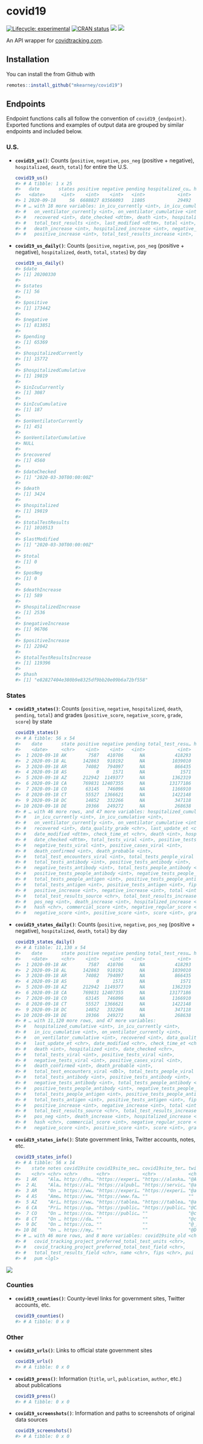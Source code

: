 
<!-- README.md is generated from README.Rmd. Please edit that file -->

# covid19

<!-- badges: start -->

[![Lifecycle:
experimental](https://img.shields.io/badge/lifecycle-experimental-orange.svg)](https://www.tidyverse.org/lifecycle/#experimental)
[![CRAN
status](https://www.r-pkg.org/badges/version/covid19)](https://CRAN.R-project.org/package=covid19)
[![](https://img.shields.io/github/last-commit/mkearney/covid19.svg)](https://github.com/mkearney/covid19/commits/master)
[![](https://img.shields.io/badge/devel%20version-0.0.1-greenyellow.svg)](https://github.com/mkearney/covid19)
<!-- badges: end -->

An API wrapper for [covidtracking.com](https://covidtracking.com/api/).

## Installation

You can install the from Github with

``` r
remotes::install_github("mkearney/covid19")
```

## Endpoints

Endpoint functions calls all follow the convention of
`covid19_{endpoint}`. Exported functions and examples of output data are
grouped by similar endpoints and included below.

### U.S.

  - **`covid19_us()`**: Counts (`positive`, `negative`, `pos_neg`
    (positive + negative), `hospitalized`, `death`, `total`) for entire
    the U.S.
    
    ``` r
    covid19_us()
    #> # A tibble: 1 x 25
    #>   date       states positive negative pending hospitalized_cu… hospitalized_cu…
    #>   <date>      <int>    <int>    <int>   <int>            <int>            <int>
    #> 1 2020-09-18     56  6688827 83566093   11805            29492           393596
    #> # … with 18 more variables: in_icu_currently <int>, in_icu_cumulative <int>,
    #> #   on_ventilator_currently <int>, on_ventilator_cumulative <int>,
    #> #   recovered <int>, date_checked <dttm>, death <int>, hospitalized <int>,
    #> #   total_test_results <int>, last_modified <dttm>, total <int>, pos_neg <int>,
    #> #   death_increase <int>, hospitalized_increase <int>, negative_increase <int>,
    #> #   positive_increase <int>, total_test_results_increase <int>, hash <chr>
    ```

  - **`covid19_us_daily()`**: Counts (`positive`, `negative`, `pos_neg`
    (positive + negative), `hospitalized`, `death`, `total`, `states`)
    by day
    
    ``` r
    covid19_us_daily()
    #> $date
    #> [1] 20200330
    #> 
    #> $states
    #> [1] 56
    #> 
    #> $positive
    #> [1] 173442
    #> 
    #> $negative
    #> [1] 813851
    #> 
    #> $pending
    #> [1] 65369
    #> 
    #> $hospitalizedCurrently
    #> [1] 15772
    #> 
    #> $hospitalizedCumulative
    #> [1] 19819
    #> 
    #> $inIcuCurrently
    #> [1] 3087
    #> 
    #> $inIcuCumulative
    #> [1] 187
    #> 
    #> $onVentilatorCurrently
    #> [1] 451
    #> 
    #> $onVentilatorCumulative
    #> NULL
    #> 
    #> $recovered
    #> [1] 4560
    #> 
    #> $dateChecked
    #> [1] "2020-03-30T00:00:00Z"
    #> 
    #> $death
    #> [1] 3424
    #> 
    #> $hospitalized
    #> [1] 19819
    #> 
    #> $totalTestResults
    #> [1] 1010513
    #> 
    #> $lastModified
    #> [1] "2020-03-30T00:00:00Z"
    #> 
    #> $total
    #> [1] 0
    #> 
    #> $posNeg
    #> [1] 0
    #> 
    #> $deathIncrease
    #> [1] 589
    #> 
    #> $hospitalizedIncrease
    #> [1] 2536
    #> 
    #> $negativeIncrease
    #> [1] 96706
    #> 
    #> $positiveIncrease
    #> [1] 22042
    #> 
    #> $totalTestResultsIncrease
    #> [1] 119396
    #> 
    #> $hash
    #> [1] "e82827404e380b9e8325df9bb20e09b6a72bf558"
    ```

### States

  - **`covid19_states()`**: Counts (`positive`, `negative`,
    `hospitalized`, `death`, `pending`, `total`) and grades
    (`positive_score`, `negative_score`, `grade`, `score`) by state
    
    ``` r
    covid19_states()
    #> # A tibble: 56 x 54
    #>    date       state positive negative pending total_test_resu… hospitalized_cu…
    #>    <date>     <chr>    <int>    <int>   <int>            <int>            <int>
    #>  1 2020-09-18 AK        7587   410706      NA           418293               36
    #>  2 2020-09-18 AL      142863   910192      NA          1039010              744
    #>  3 2020-09-18 AR       74082   794097      NA           866435              372
    #>  4 2020-09-18 AS           0     1571      NA             1571               NA
    #>  5 2020-09-18 AZ      212942  1149377      NA          1362319              516
    #>  6 2020-09-18 CA      769831 12407355      NA         13177186             3570
    #>  7 2020-09-18 CO       63145   746096      NA          1166910              213
    #>  8 2020-09-18 CT       55527  1366621      NA          1422148               77
    #>  9 2020-09-18 DC       14852   332266      NA           347118               91
    #> 10 2020-09-18 DE       19366   249272      NA           268638               58
    #> # … with 46 more rows, and 47 more variables: hospitalized_cumulative <int>,
    #> #   in_icu_currently <int>, in_icu_cumulative <int>,
    #> #   on_ventilator_currently <int>, on_ventilator_cumulative <int>,
    #> #   recovered <int>, data_quality_grade <chr>, last_update_et <chr>,
    #> #   date_modified <dttm>, check_time_et <chr>, death <int>, hospitalized <int>,
    #> #   date_checked <dttm>, total_tests_viral <int>, positive_tests_viral <int>,
    #> #   negative_tests_viral <int>, positive_cases_viral <int>,
    #> #   death_confirmed <int>, death_probable <int>,
    #> #   total_test_encounters_viral <int>, total_tests_people_viral <int>,
    #> #   total_tests_antibody <int>, positive_tests_antibody <int>,
    #> #   negative_tests_antibody <int>, total_tests_people_antibody <int>,
    #> #   positive_tests_people_antibody <int>, negative_tests_people_antibody <int>,
    #> #   total_tests_people_antigen <int>, positive_tests_people_antigen <int>,
    #> #   total_tests_antigen <int>, positive_tests_antigen <int>, fips <chr>,
    #> #   positive_increase <int>, negative_increase <int>, total <int>,
    #> #   total_test_results_source <chr>, total_test_results_increase <int>,
    #> #   pos_neg <int>, death_increase <int>, hospitalized_increase <int>,
    #> #   hash <chr>, commercial_score <int>, negative_regular_score <int>,
    #> #   negative_score <int>, positive_score <int>, score <int>, grade <chr>
    ```

  - **`covid19_states_daily()`**: Counts (`positive`, `negative`,
    `pos_neg` (positive + negative), `hospitalized`, `death`, `total`)
    by day
    
    ``` r
    covid19_states_daily()
    #> # A tibble: 11,130 x 54
    #>    date       state positive negative pending total_test_resu… hospitalized_cu…
    #>    <date>     <chr>    <int>    <int>   <int>            <int>            <int>
    #>  1 2020-09-18 AK        7587   410706      NA           418293               36
    #>  2 2020-09-18 AL      142863   910192      NA          1039010              744
    #>  3 2020-09-18 AR       74082   794097      NA           866435              372
    #>  4 2020-09-18 AS           0     1571      NA             1571               NA
    #>  5 2020-09-18 AZ      212942  1149377      NA          1362319              516
    #>  6 2020-09-18 CA      769831 12407355      NA         13177186             3570
    #>  7 2020-09-18 CO       63145   746096      NA          1166910              213
    #>  8 2020-09-18 CT       55527  1366621      NA          1422148               77
    #>  9 2020-09-18 DC       14852   332266      NA           347118               91
    #> 10 2020-09-18 DE       19366   249272      NA           268638               58
    #> # … with 11,120 more rows, and 47 more variables:
    #> #   hospitalized_cumulative <int>, in_icu_currently <int>,
    #> #   in_icu_cumulative <int>, on_ventilator_currently <int>,
    #> #   on_ventilator_cumulative <int>, recovered <int>, data_quality_grade <chr>,
    #> #   last_update_et <chr>, date_modified <chr>, check_time_et <chr>,
    #> #   death <int>, hospitalized <int>, date_checked <chr>,
    #> #   total_tests_viral <int>, positive_tests_viral <int>,
    #> #   negative_tests_viral <int>, positive_cases_viral <int>,
    #> #   death_confirmed <int>, death_probable <int>,
    #> #   total_test_encounters_viral <dbl>, total_tests_people_viral <int>,
    #> #   total_tests_antibody <int>, positive_tests_antibody <int>,
    #> #   negative_tests_antibody <int>, total_tests_people_antibody <int>,
    #> #   positive_tests_people_antibody <int>, negative_tests_people_antibody <int>,
    #> #   total_tests_people_antigen <int>, positive_tests_people_antigen <int>,
    #> #   total_tests_antigen <int>, positive_tests_antigen <int>, fips <chr>,
    #> #   positive_increase <int>, negative_increase <int>, total <int>,
    #> #   total_test_results_source <chr>, total_test_results_increase <int>,
    #> #   pos_neg <int>, death_increase <int>, hospitalized_increase <int>,
    #> #   hash <chr>, commercial_score <int>, negative_regular_score <int>,
    #> #   negative_score <int>, positive_score <int>, score <int>, grade <chr>
    ```

  - **`covid19_states_info()`**: State government links, Twitter
    accounts, notes, etc.
    
    ``` r
    covid19_states_info()
    #> # A tibble: 56 x 14
    #>    state notes covid19site covid19site_sec… covid19site_ter… twitter
    #>    <chr> <chr> <chr>       <chr>            <chr>            <chr>  
    #>  1 AK    "Ala… http://dhs… "https://experi… "https://alaska… "@Alas…
    #>  2 AL    "Ala… https://al… "https://alpubl… "https://servic… "@alpu…
    #>  3 AR    "On … https://ww… "https://experi… "https://experi… "@adhp…
    #>  4 AS    "Ame… https://ww… "https://www.fa… ""               ""     
    #>  5 AZ    "Ari… https://ww… "https://tablea… "https://tablea… "@azdh…
    #>  6 CA    "Pri… https://up… "https://public… "https://public… "@CAPu…
    #>  7 CO    "On … https://co… "https://public… ""               "@cdph…
    #>  8 CT    "On … https://da… ""               ""               "@ctdp…
    #>  9 DC    "On … https://co… ""               ""               "@_DCH…
    #> 10 DE    "On … https://my… ""               ""               "@Dela…
    #> # … with 46 more rows, and 8 more variables: covid19site_old <chr>,
    #> #   covid_tracking_project_preferred_total_test_units <chr>,
    #> #   covid_tracking_project_preferred_total_test_field <chr>,
    #> #   total_test_results_field <chr>, name <chr>, fips <chr>, pui <chr>,
    #> #   pum <lgl>
    ```

![](man/figures/README-state-trajectories.png)

### Counties

  - **`covid19_counties()`**: County-level links for government sites,
    Twitter accounts, etc.
    
    ``` r
    covid19_counties()
    #> # A tibble: 0 x 0
    ```

### Other

  - **`covid19_urls()`**: Links to official state government sites
    
    ``` r
    covid19_urls()
    #> # A tibble: 0 x 0
    ```

  - **`covid19_press()`**: Information (`title`, `url`, `publication`,
    `author`, etc.) about publications
    
    ``` r
    covid19_press()
    #> # A tibble: 0 x 0
    ```

  - **`covid19_screenshots()`**: Information and paths to screenshots of
    original data sources
    
    ``` r
    covid19_screenshots()
    #> # A tibble: 0 x 0
    ```
